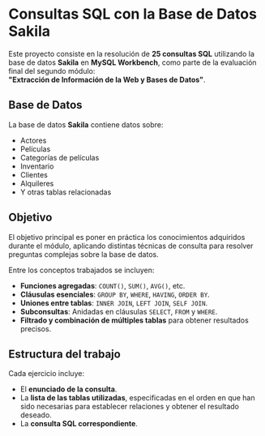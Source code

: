 # Consultas SQL con la Base de Datos Sakila

Este proyecto consiste en la resolución de **25 consultas SQL** utilizando la base de datos **Sakila** en **MySQL Workbench**, como parte de la evaluación final del segundo módulo:  
**"Extracción de Información de la Web y Bases de Datos"**.

## Base de Datos

La base de datos **Sakila** contiene datos sobre:
- Actores  
- Películas  
- Categorías de películas  
- Inventario  
- Clientes  
- Alquileres  
- Y otras tablas relacionadas

## Objetivo

El objetivo principal es poner en práctica los conocimientos adquiridos durante el módulo, aplicando distintas técnicas de consulta para resolver preguntas complejas sobre la base de datos.

Entre los conceptos trabajados se incluyen:

- **Funciones agregadas**: `COUNT()`, `SUM()`, `AVG()`, etc.  
- **Cláusulas esenciales**: `GROUP BY`, `WHERE`, `HAVING`, `ORDER BY`.  
- **Uniones entre tablas**: `INNER JOIN`, `LEFT JOIN`, `SELF JOIN`.  
- **Subconsultas**: Anidadas en cláusulas `SELECT`, `FROM` y `WHERE`.  
- **Filtrado y combinación de múltiples tablas** para obtener resultados precisos.

## Estructura del trabajo

Cada ejercicio incluye:

- El **enunciado de la consulta**.  
- La **lista de las tablas utilizadas**, especificadas en el orden en que han sido necesarias para establecer relaciones y obtener el resultado deseado.  
- La **consulta SQL correspondiente**.



